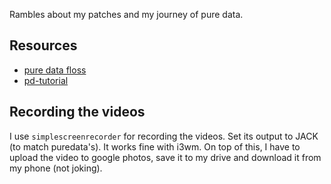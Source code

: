 Rambles about my patches and my journey of pure data.

## Resources

- [pure data floss](http://write.flossmanuals.net/pure-data/introduction2/)
- [pd-tutorial](http://www.pd-tutorial.com/english/index.html)

## Recording the videos

I use `simplescreenrecorder` for recording the videos. Set its output to JACK (to match puredata's). It works fine with i3wm.
On top of this, I have to upload the video to google photos, save it to my drive and download it from my phone (not joking).
